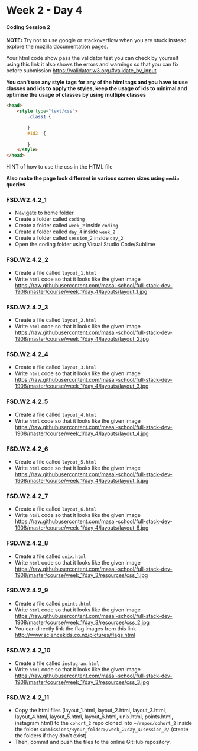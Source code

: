# Week 2 - Day 4

#### Coding Session 2

**NOTE:** Try not to use google or stackoverflow when you are stuck instead explore the mozilla documentation pages.

Your html code show pass the validator test you can check by yourself using this link it also shows the errors and warnings so that you can fix before submission https://validator.w3.org/#validate_by_input

**You can't use any style tags for any of the html tags and you have to use classes and ids to apply the styles, keep the usage of ids to minimal and optimise the usage of classes by using multiple classes**

```html
<head>
    <style type="text/css">
        .class1 {
            
        }
        #id2  {
            
        }
    </style>
</head>
```

HINT of how to use the css in the HTML file

**Also make the page look different in various screen sizes using `media` queries**

### FSD.W2.4.2_1 

- Navigate to home folder 
- Create a folder called `coding` 
- Create a folder called `week_2` inside `coding`
- Create a folder called `day_4` inside `week_2`
- Create a folder called `session_2` inside `day_2`
- Open the coding folder using Visual Studio Code/Sublime 

### FSD.W2.4.2_2

- Create a file called `layout_1.html` 
- Write `html` code so that it looks like the given image https://raw.githubusercontent.com/masai-school/full-stack-dev-1908/master/course/week_1/day_4/layouts/layout_1.jpg

### FSD.W2.4.2_3

- Create a file called `layout_2.html` 
- Write `html` code so that it looks like the given image https://raw.githubusercontent.com/masai-school/full-stack-dev-1908/master/course/week_1/day_4/layouts/layout_2.jpg

### FSD.W2.4.2_4

- Create a file called `layout_3.html` 
- Write `html` code so that it looks like the given image https://raw.githubusercontent.com/masai-school/full-stack-dev-1908/master/course/week_1/day_4/layouts/layout_3.jpg

### FSD.W2.4.2_5

- Create a file called `layout_4.html` 
- Write `html` code so that it looks like the given image https://raw.githubusercontent.com/masai-school/full-stack-dev-1908/master/course/week_1/day_4/layouts/layout_4.jpg

### FSD.W2.4.2_6

- Create a file called `layout_5.html` 
- Write `html` code so that it looks like the given image https://raw.githubusercontent.com/masai-school/full-stack-dev-1908/master/course/week_1/day_4/layouts/layout_5.jpg

### FSD.W2.4.2_7

- Create a file called `layout_6.html` 
- Write `html` code so that it looks like the given image https://raw.githubusercontent.com/masai-school/full-stack-dev-1908/master/course/week_1/day_4/layouts/layout_6.jpg

### FSD.W2.4.2_8

- Create a file called `unix.html` 
- Write `html` code so that it looks like the given image https://raw.githubusercontent.com/masai-school/full-stack-dev-1908/master/course/week_1/day_3/resources/css_1.jpg

### FSD.W2.4.2_9

- Create a file called `points.html` 
- Write `html` code so that it looks like the given image https://raw.githubusercontent.com/masai-school/full-stack-dev-1908/master/course/week_1/day_3/resources/css_2.jpg
- You can directly link the flag images from this link http://www.sciencekids.co.nz/pictures/flags.html

### FSD.W2.4.2_10

- Create a file called `instagram.html`
- Write `html` code so that it looks like the given image
  https://raw.githubusercontent.com/masai-school/full-stack-dev-1908/master/course/week_1/day_3/resources/css_3.jpg

### FSD.W2.4.2_11

- Copy the html files (layout_1.html, layout_2.html, layout_3.html, layout_4.html, layout_5.html, layout_6.html, unix.html, points.html, instagram.html) to the `cohort_2` repo cloned into `~/repos/cohort_2` inside the folder `submissions/<your_folder>/week_2/day_4/session_2/`  (create the folders if they don't exist). 
- Then, commit and push the files to the online GitHub repository.
